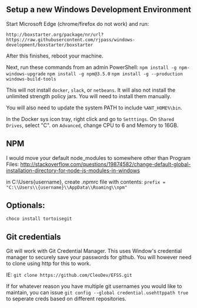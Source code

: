 ## Setup a new Windows Development Environment

Start Microsoft Edge (chrome/firefox do not work) and run:
```
http://boxstarter.org/package/nr/url?https://raw.githubusercontent.com/rjpass/windows-development/boxstarter/boxstarter
```

After this finishes, reboot your machine.

Next, run these commands from an admin PowerShell:
`npm install -g npm-windows-upgrade`
`npm install -g npm@3.5.0`
`npm install -g --production windows-build-tools`

This will not install `docker`, `slack`, or `netbeans`.  It will also not install the unlimited strength policy jars.  You will need to install them manually.

You will also need to update the system PATH to include `%ANT_HOME%\bin`.

In the Docker sys icon tray, right click and go to `Setttings`.  On `Shared Drives`, select "C".  on `Advanced`, change CPU to 6 and Memory to 16GB.

## NPM

I would move your default node_modules to somewhere other than Program Files: http://stackoverflow.com/questions/19874582/change-default-global-installation-directory-for-node-js-modules-in-windows

  in C:\Users\{username}\, create .npmrc file with contents:  `prefix = "C:\\Users\\{username}\\AppData\\Roaming\\npm"`

## Optionals:

`choco install tortoisegit`


## Git credentials

Git will work with Git Credential Manager.  This uses Window's credential manager to securely save your passwords for github.  You will however need to clone using http for this to work.

IE: `git clone https://github.com/CleoDev/EFSS.git`  

If for whatever reason you have multiple git usernames you would like to maintain, you can issue `git config --global credential.usehttppath true` to seperate creds based on different repositories.
